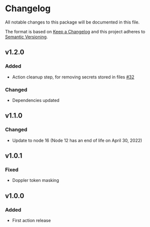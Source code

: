 # Changelog

All notable changes to this package will be documented in this file.

The format is based on [Keep a Changelog][keepachangelog] and this project adheres to [Semantic Versioning][semver].

## v1.2.0

### Added

- Action cleanup step, for removing secrets stored in files [#32]

### Changed

- Dependencies updated

[#32]:https://github.com/gacts/fetch-doppler-secret/issues/32

## v1.1.0

### Changed

- Update to node 16 (Node 12 has an end of life on April 30, 2022)

## v1.0.1

### Fixed

- Doppler token masking

## v1.0.0

### Added

- First action release

[keepachangelog]:https://keepachangelog.com/en/1.0.0/
[semver]:https://semver.org/spec/v2.0.0.html
